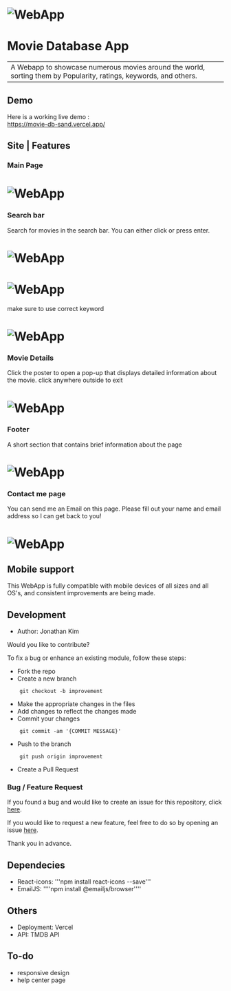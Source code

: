 # ![WebApp](https://github.com/jkim1998/Movie-DB-/blob/main/screenshot/page1.png)
# Movie Database App
<table>
<tr>
<td>
  A Webapp to showcase numerous movies around the world, sorting them by Popularity, ratings, keywords, and others. 
</td>
</tr>
</table>


## Demo
Here is a working live demo :  
https://movie-db-sand.vercel.app/


## Site | Features

### Main Page

# ![WebApp](https://github.com/jkim1998/Movie-DB-/blob/main/screenshot/page1.png)

### Search bar

Search for movies in the search bar.
You can either click or press enter.

# ![WebApp](https://github.com/jkim1998/Movie-DB-/blob/main/screenshot/search.png)
# ![WebApp](https://github.com/jkim1998/Movie-DB-/blob/main/screenshot/searchbar.png)

make sure to use correct keyword

# ![WebApp](https://github.com/jkim1998/Movie-DB-/blob/main/screenshot/not%20found.png)

### Movie Details

Click the poster to open a pop-up that displays detailed information about the movie. click anywhere outside to exit 

# ![WebApp](https://github.com/jkim1998/Movie-DB-/blob/main/screenshot/moviedetail.png)

### Footer

A short section that contains brief information about the page 

# ![WebApp](https://github.com/jkim1998/Movie-DB-/blob/main/screenshot/footer.png)


### Contact me page

You can send me an Email on this page. Please fill out your name and email address so I can get back to you!

# ![WebApp](https://github.com/jkim1998/Movie-DB-/blob/main/screenshot/contact.png)

## Mobile support
This WebApp is fully compatible with mobile devices of all sizes and all OS's, and consistent improvements are being made.


## Development
- Author: Jonathan Kim

Would you like to contribute?

To fix a bug or enhance an existing module, follow these steps:

- Fork the repo
- Create a new branch 
```
    git checkout -b improvement
```
- Make the appropriate changes in the files
- Add changes to reflect the changes made
- Commit your changes 
```
    git commit -am '{COMMIT MESSAGE}'
```
- Push to the branch 
```
    git push origin improvement
```
- Create a Pull Request 

### Bug / Feature Request

If you found a bug and would like to create an issue for this repository, click [here](https://github.com/jkim1998/Movie-DB-/issues/new).

If you would like to request a new feature, feel free to do so by opening an issue [here](https://github.com/jkim1998/Movie-DB-/issues/new).

Thank you in advance.

## Dependecies 

- React-icons: '''npm install react-icons --save'''
- EmailJS: ''''npm install @emailjs/browser''''

## Others

- Deployment: Vercel
- API: TMDB API 

## To-do
- responsive design
- help center page
